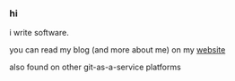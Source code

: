 ### hi

i write software.

you can read my blog (and more about me) on my <a href="https://amber.vision" rel="me">website</a>

also found on other git-as-a-service platforms
